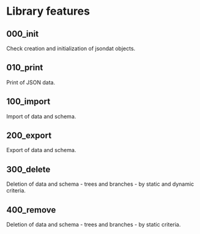 Library features
================

000_init
------------

Check creation and initialization of jsondat objects.

010_print
---------

Print of JSON data.

100_import
----------

Import of data and schema.

200_export
----------

Export of data and schema.

300_delete
----------

Deletion of data and schema - trees and branches - by static and dynamic criteria.

400_remove
----------

Deletion of data and schema - trees and branches - by static criteria.
